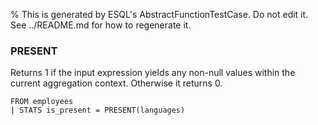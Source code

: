 % This is generated by ESQL's AbstractFunctionTestCase. Do not edit it. See ../README.md for how to regenerate it.

### PRESENT
Returns 1 if the input expression yields any non-null values within the current aggregation context. Otherwise it returns 0.

```esql
FROM employees
| STATS is_present = PRESENT(languages)
```
